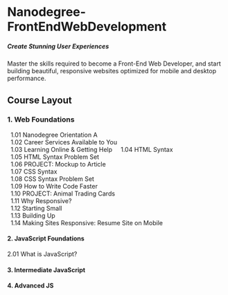 # Nanodegree-FrontEndWebDevelopment
##### Create Stunning User Experiences
Master the skills required to become a Front-End Web Developer, and start building beautiful, responsive websites optimized for mobile and desktop performance.



## Course Layout

### 1. Web Foundations
   1.01 Nanodegree Orientation A  
   1.02 Career Services Available to You  
   1.03 Learning Online & Getting Help  
   1.04 HTML Syntax  
   1.05 HTML Syntax Problem Set  
   1.06 PROJECT: Mockup to Article  
   1.07 CSS Syntax  
   1.08 CSS Syntax Problem Set  
   1.09 How to Write Code Faster  
   1.10 PROJECT: Animal Trading Cards  
   1.11 Why Responsive?  
   1.12 Starting Small  
   1.13 Building Up  
   1.14 Making Sites Responsive: Resume Site on Mobile  
   
#### 2. JavaScript Foundations
  2.01 What is JavaScript?
#### 3. Intermediate JavaScript
#### 4. Advanced JS
